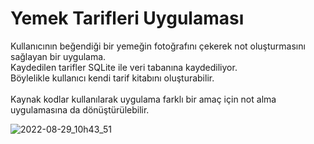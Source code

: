 # Yemek Tarifleri Uygulaması

Kullanıcının beğendiği bir yemeğin fotoğrafını çekerek not oluşturmasını sağlayan bir uygulama.\
Kaydedilen tarifler SQLite ile veri tabanına kaydediliyor.\
Böylelikle kullanıcı kendi tarif kitabını oluşturabilir.\
\
Kaynak kodlar kullanılarak uygulama farklı bir amaç için not alma uygulamasına da dönüştürülebilir.

![2022-08-29_10h43_51](https://user-images.githubusercontent.com/78666794/187156694-955af71e-e415-41ec-b082-a7b5ff04adc2.png)
